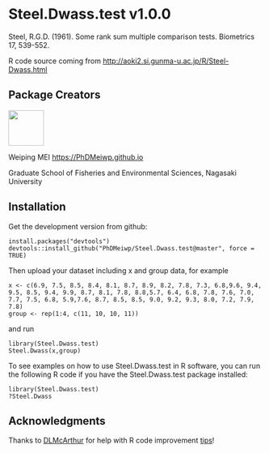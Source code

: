 # Steel.Dwass.test v1.0.0

Steel, R.G.D. (1961). Some rank sum multiple comparison tests. Biometrics 17, 539-552.

R code source coming from http://aoki2.si.gunma-u.ac.jp/R/Steel-Dwass.html

## Package Creators

<img src="https://github.com/PhDMeiwp/PhDMeiwp.github.io/blob/hexo/Common_images/Mei_Logo.JPG" width="70"/>

Weiping MEI https://PhDMeiwp.github.io


Graduate School of Fisheries and Environmental Sciences, Nagasaki University


## Installation

Get the development version from github:
	
	install.packages("devtools")
	devtools::install_github("PhDMeiwp/Steel.Dwass.test@master", force = TRUE)


Then upload your dataset including x and group data, for example

    x <- c(6.9, 7.5, 8.5, 8.4, 8.1, 8.7, 8.9, 8.2, 7.8, 7.3, 6.8,9.6, 9.4, 9.5, 8.5, 9.4, 9.9, 8.7, 8.1, 7.8, 8.8,5.7, 6.4, 6.8, 7.8, 7.6, 7.0, 7.7, 7.5, 6.8, 5.9,7.6, 8.7, 8.5, 8.5, 9.0, 9.2, 9.3, 8.0, 7.2, 7.9, 7.8)
    group <- rep(1:4, c(11, 10, 10, 11))


and run 

	library(Steel.Dwass.test)
    Steel.Dwass(x,group)
	
To see examples on how to use Steel.Dwass.test in R software, you can run the following R code if you have the Steel.Dwass.test package installed:

    library(Steel.Dwass.test)
    ?Steel.Dwass


## Acknowledgments

Thanks to [DLMcArthur](https://disqus.com/by/dlmcarthur/) for help with R code improvement [tips](https://meiweiping.github.io/Steel-Dwass-test-in-R-Kruskal-Wallis-post-hoc-test/#comments)!